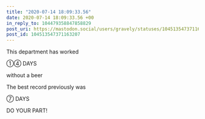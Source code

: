 ```yaml
---
title: "2020-07-14 18:09:33.56"
date: 2020-07-14 18:09:33.56 +00
in_reply_to: 104479358847858829
post_uri: https://mastodon.social/users/gravely/statuses/104513547371163207
post_id: 104513547371163207
---
```

This department has worked

①④ DAYS

without a beer

The best record previously was

⑦ DAYS

DO YOUR PART!


